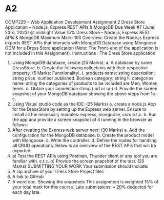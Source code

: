 # A2
COMP229 – Web Application Development
Assignment 2
Dress Store Application – Node.js, Express REST APIs & MongoDB
Due Week #7 (June 23rd, 2023) @ midnight
Value 15%
Dress Store – Node.js, Express REST APIs & MongoDB Maximum Mark: 100
Overview: Create the Node.js Express exports REST APIs that interacts with MongoDB Database using Mongoose ODM for a Dress Store application (Note: The Front-end of the application is not included in this Assignment).
Instructions :
The Dress Store application:
1. Using MongoDB database, create:(25 Marks):
a. A database by name DressStore.
b. Create the following collections with their respective property. (5 Marks: Functionality).
I. products
name: string
description: string
price: number
published: Boolean
category: string
II. categories
name: string
the categories of products to be included are Men, Women, teens.
c. Obtain your connection string ( url or uri)
d. Provide the screen snapshot of your MongoDB database showing the above steps from 1a – c.
2. Using Visual studio code as the IDE: (25 Marks)
a. create a node.js App for the DressStore by setting up the Express web server. Ensure to install all the necessary modules: express, mongoose, cors e.t.c.
b. Run the app and provide a screen snapshot of it running in the browser as follows:
3. After creating the Express web server next: (30 Marks)
a. Add the configuration for the MongoDB database.
b. Create the product model with Mongoose.
c. Write the controller.
d. Define the routes for handling all CRUD operations.
Below is an overview of the REST APIs that will be exported:
4. a) Test the REST APIs using Postman, Thunder client or any tool you are familiar with. e.t.c.
b) Provide the screen snapshot of the test. (20 Marks)
SUBMITTING YOUR WORK
Your submission should include:
1. A zip archive of your Dress Store Project files
2. A link to GitHub
3. A word doc. Showing the snapshots
This assignment is weighted 15% of your total mark for this course. Late submissions:
• 20% deducted for each day late.
